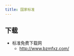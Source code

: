 ```yaml
---
title: 国家标准
---
```




## 下载


* 标准免费下载网
  * <http://www.bzmfxz.com/>















































